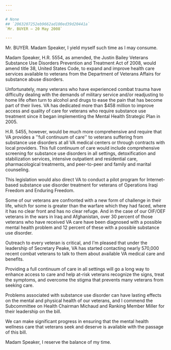 ```yaml
---
---

# None
## `2063207252eb9662ad100ed39d20441a`
`Mr. BUYER — 20 May 2008`

---
```



Mr. BUYER. Madam Speaker, I yield myself such time as I may consume.

Madam Speaker, H.R. 5554, as amended, the Justin Bailey Veterans 
Substance Use Disorders Prevention and Treatment Act of 2008, would 
amend title 38, United States Code, to expand and improve health care 
services available to veterans from the Department of Veterans Affairs 
for substance abuse disorders.

Unfortunately, many veterans who have experienced combat trauma have 
difficulty dealing with the demands of military service and/or 
readjusting to home life often turn to alcohol and drugs to ease the 
pain that has become part of their lives. VA has dedicated more than 
$458 million to improve access and quality of care for veterans who 
require substance use treatment since it began implementing the Mental 
Health Strategic Plan in 2005.

H.R. 5455, however, would be much more comprehensive and require that 
VA provides a ''full continuum of care'' to veterans suffering from 
substance use disorders at all VA medical centers or through contracts 
with local providers. This full continuum of care would include 
comprehensive screening for substance use disorders in all settings, 
detoxification and stabilization services, intensive outpatient and 
residential care, pharmacological treatments, and peer-to-peer and 
family and marital counseling.

This legislation would also direct VA to conduct a pilot program for 
Internet-based substance use disorder treatment for veterans of 
Operations Iraqi Freedom and Enduring Freedom.

Some of our veterans are confronted with a new form of challenge in 
their life, which for some is greater than the warfare which they had 
faced, where it has no clear front and has no clear refuge. And in the 
case of our OIF/OEF veterans in the wars in Iraq and Afghanistan, over 
30 percent of those veterans who have received VA care have been 
diagnosed with a possible mental health problem and 12 percent of these 
with a possible substance use disorder.

Outreach to every veteran is critical, and I'm pleased that under the 
leadership of Secretary Peake, VA has started contacting nearly 570,000 
recent combat veterans to talk to them about available VA medical care 
and benefits.

Providing a full continuum of care in all settings will go a long way 
to enhance access to care and help at-risk veterans recognize the 
signs, treat the symptoms, and overcome the stigma that prevents many 
veterans from seeking care.



Problems associated with substance use disorder can have lasting 
effects on the mental and physical health of our veterans, and I 
commend the Subcommittee on Health Chairman Michaud and Ranking Member 
Miller for their leadership on the bill.

We can make significant progress in ensuring that the mental health 
wellness care that veterans seek and deserve is available with the 
passage of this bill.

Madam Speaker, I reserve the balance of my time.